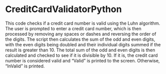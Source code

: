 # CreditCardValidatorPython
This code checks if a credit card number is valid using the Luhn algorithm. The user is prompted to enter a credit card number, which is then processed by removing any spaces or dashes and reversing the order of the digits. The script then calculates the sum of the odd and even digits, with the even digits being doubled and their individual digits summed if the result is greater than 10. The total sum of the odd and even digits is then calculated and checked to see if it is divisible by 10. If it is, the credit card number is considered valid and “Valid” is printed to the screen. Otherwise, “InValid” is printed.